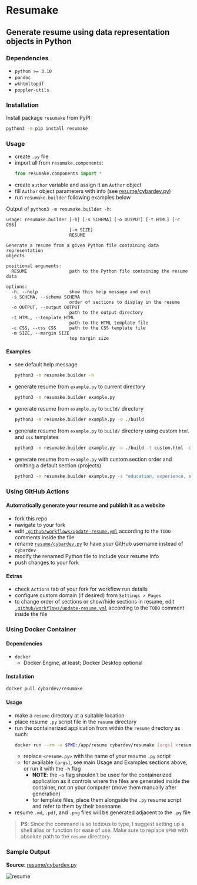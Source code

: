 # Resumake

## Generate resume using data representation objects in Python

### Dependencies

-   `python >= 3.10`
-   `pandoc`
-   `wkhtmltopdf`
-   `poppler-utils`

### Installation

Install package `resumake` from PyPI:

```sh
python3 -m pip install resumake
```

### Usage

-   create `.py` file
-   import all from `resumake.components`:
    ```py
    from resumake.components import *
    ```
-   create `author` variable and assign it an `Author` object
-   fill `Author` object parameters with info (see [resume/cybardev.py][resume_py])
-   run `resumake.builder` following examples below

Output of `python3 -m resumake.builder -h`:

```
usage: resumake.builder [-h] [-s SCHEMA] [-o OUTPUT] [-t HTML] [-c CSS]
                        [-m SIZE]
                        RESUME

Generate a resume from a given Python file containing data representation
objects

positional arguments:
  RESUME                path to the Python file containing the resume data

options:
  -h, --help            show this help message and exit
  -s SCHEMA, --schema SCHEMA
                        order of sections to display in the resume
  -o OUTPUT, --output OUTPUT
                        path to the output directory
  -t HTML, --template HTML
                        path to the HTML template file
  -c CSS, --css CSS     path to the CSS template file
  -m SIZE, --margin SIZE
                        top margin size
```

#### Examples

-   see default help message

    ```sh
    python3 -m resumake.builder -h
    ```

-   generate resume from `example.py` to current directory

    ```sh
    python3 -m resumake.builder example.py
    ```

-   generate resume from `example.py` to `build/` directory

    ```sh
    python3 -m resumake.builder example.py -o ./build
    ```

-   generate resume from `example.py` to `build/` directory using custom `html` and `css` templates

    ```sh
    python3 -m resumake.builder example.py -o ./build -t custom.html -c custom.css
    ```

-   generate resume from `example.py` with custom section order and omitting a default section (projects)

    ```sh
    python3 -m resumake.builder example.py -s "education, experience, skills"
    ```

### Using GitHub Actions

#### Automatically generate your resume and publish it as a website

-   fork this repo
-   navigate to your fork
-   edit [`.github/workflows/update-resume.yml`][update_yml] according to the `TODO` comments inside the file
-   rename [`resume/cybardev.py`][resume_py] to have your GitHub username instead of `cybardev`
-   modify the renamed Python file to include your resume info
-   push changes to your fork

#### Extras

-   check `Actions` tab of your fork for workflow run details
-   configure custom domain (if desired) from `Settings > Pages`
-   to change order of sections or show/hide sections in resume, edit [`.github/workflows/update-resume.yml`][resume_yml] according to the `TODO` comment inside the file

### Using Docker Container

#### Dependencies

-   `docker`
    -   Docker Engine, at least; Docker Desktop optional

#### Installation

```sh
docker pull cybardev/resumake
````

#### Usage

-   make a `resume` directory at a suitable location
-   place resume `.py` script file in the `resume` directory
-   run the containerized application from within the `resume` directory as such:
    ```sh
    docker run --rm -v $PWD:/app/resume cybardev/resumake [args] <resume.py>
    ```
    -   replace `<resume.py>` with the name of your resume `.py` script
    -   for available `[args]`, see main Usage and Examples sections above, or run it with the `-h` flag
        -   **NOTE**: the `-o` flag shouldn't be used for the containerized application as it controls where the files are generated inside the container, not on your computer (move them manually after generation)
        -   for template files, place them alongside the `.py` resume script and refer to them by their basename
-   resume `.md`, `.pdf`, and `.png` files will be generated adjacent to the `.py` file

> **PS**: Since the command is so tedious to type, I suggest setting up a shell alias or function for ease of use. Make sure to replace `$PWD` with absolute path to the `resume` directory.

### Sample Output

**Source**: [resume/cybardev.py][resume_py]

![resume][resume_png]

<!-- links -->

[update_yml]: .github/workflows/update-resume.yml
[resume_yml]: .github/workflows/resume.yml
[resume_py]: https://github.com/cybardev/resumake/blob/main/resume/cybardev.py
[resume_png]: https://raw.githubusercontent.com/cybardev/resumake/main/static/assets/Resume_Sheikh_Saad_Abdullah.png "Resume - Sheikh Saad Abdullah"
